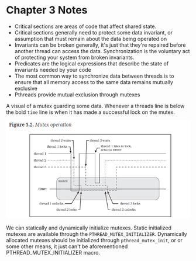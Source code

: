 # Chapter 3 Notes

- Critical sections are areas of code that affect shared state.
- Critical sections generally need to protect some data invariant, or assumption that must remain about the data being operated on
- Invariants can be broken generally, it's just that they're repaired before another thread can access the data. Synchronization is the voluntary act of protecting your system from broken invariants.
- Predicates are the logical expressions that describe the state of invariants needed by your code
- The most common way to synchronize data between threads is to ensure that all memory access to the same data remains mutually exclusive
- Pthreads provide mutual exclusion through mutexes

A visual of a mutex guarding some data. Whenever a threads line is below the bold `time` line is when it has made a successful lock on the mutex.

![Example mutex operation](./imgs/3-2_mutex_operation.png)

We can statically and dynamically initialize mutexes. Static initialized mutexes are available through the `PTHREAD_MUTEX_INITIALIZER`. Dynamically allocated mutexes should be initialized through `pthread_mutex_init`, or or some other means, it just can't be aforementioned PTHREAD_MUTEX_INITIALIZER macro.

